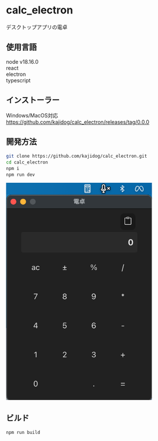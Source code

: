 # calc_electron

デスクトップアプリの電卓

## 使用言語

node v18.16.0  
react  
electron  
typescript  

## インストーラー

Windows/MacOS対応  
https://github.com/kajidog/calc_electron/releases/tag/0.0.0


## 開発方法

```bash
git clone https://github.com/kajidog/calc_electron.git
cd calc_electron
npm i
npm run dev
```
<img src='./public/スクリーンショット 2023-07-18 18.26.46.png'  width=400 />

## ビルド

```bash
npm run build
```
